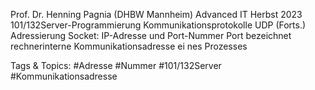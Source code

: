 Prof. Dr. Henning Pagnia (DHBW Mannheim) Advanced IT Herbst 2023 101/132Server-Programmierung Kommunikationsprotokolle
UDP (Forts.)
Adressierung
Socket: IP-Adresse und Port-Nummer
Port bezeichnet rechnerinterne Kommunikationsadresse ei nes Prozesses

   Tags & Topics:
   #Adresse
   #Nummer
   #101/132Server
   #Kommunikationsadresse